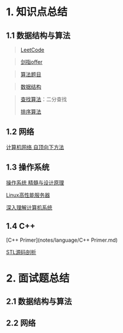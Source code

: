 # 1. 知识点总结

## 1.1 数据结构与算法

> [LeetCode](https://github.com/eagleeye05/LeetCode)

> [剑指offer](notes/data_structures_and_algorithms/剑指offer.md)

> [算法题目](notes/data_structures_and_algorithms/算法题目.md)

> [数据结构](notes/data_structures_and_algorithms/数据结构.md)

> [查找算法](notes/data_structures_and_algorithms/查找算法.md)：二分查找
>
> [排序算法](notes/data_structures_and_algorithms/排序算法.md)

## 1.2 网络

[计算机网络  自顶向下方法](notes/network/计算机网络.md)

## 1.3 操作系统

[操作系统 精髓与设计原理](notes/system/操作系统.md)

[Linux高性能服务器](notes/system/Linux高性能服务器.md)

[深入理解计算机系统](notes/system/深入理解计算机系统.md)

## 1.4 C++

[C++ Primer](notes/language/C++ Primer.md)

[STL源码剖析](notes/language/STL源码剖析.md)

# 2. 面试题总结

## 2.1 数据结构与算法

## 2.2 网络